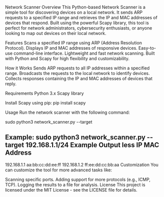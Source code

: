 Network Scanner
Overview
This Python-based Network Scanner is a simple tool for discovering devices on a local network. It sends ARP requests to a specified IP range and retrieves the IP and MAC addresses of devices that respond. Built using the powerful Scapy library, this tool is perfect for network administrators, cybersecurity enthusiasts, or anyone looking to map out devices on their local network.

Features
Scans a specified IP range using ARP (Address Resolution Protocol).
Displays IP and MAC addresses of responsive devices.
Easy-to-use command-line interface.
Lightweight and fast network scanning.
Built with Python and Scapy for high flexibility and customizability.

How it Works
Sends ARP requests to all IP addresses within a specified range.
Broadcasts the requests to the local network to identify devices.
Collects responses containing the IP and MAC addresses of devices that reply.

Requirements
Python 3.x
Scapy library

Install Scapy using pip:
pip install scapy

Usage
Run the network scanner with the following command:

sudo python3 network_scanner.py --target <IP Range>

Example:
sudo python3 network_scanner.py --target 192.168.1.1/24
Example Output
less
IP                  MAC Address
-----------------------------------------
192.168.1.1         aa:bb:cc:dd:ee:ff
192.168.1.2         ff:ee:dd:cc:bb:aa
Customization
You can customize the tool for more advanced tasks like:

Scanning specific ports.
Adding support for more protocols (e.g., ICMP, TCP).
Logging the results to a file for analysis.
License
This project is licensed under the MIT License - see the LICENSE file for details.

